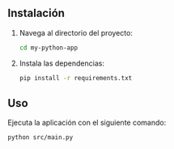 ## Instalación

1.  Navega al directorio del proyecto:

    ```bash
    cd my-python-app
    ```

2.  Instala las dependencias:

    ```bash
    pip install -r requirements.txt
    ```

## Uso

Ejecuta la aplicación con el siguiente comando:

```bash
python src/main.py
```
